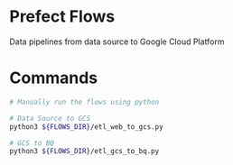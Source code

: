 # Prefect Flows
Data pipelines from data source to Google Cloud Platform

# Commands

```bash
# Manually run the flows using python

# Data Source to GCS
python3 ${FLOWS_DIR}/etl_web_to_gcs.py

# GCS to BQ
python3 ${FLOWS_DIR}/etl_gcs_to_bq.py
```

```bash

```